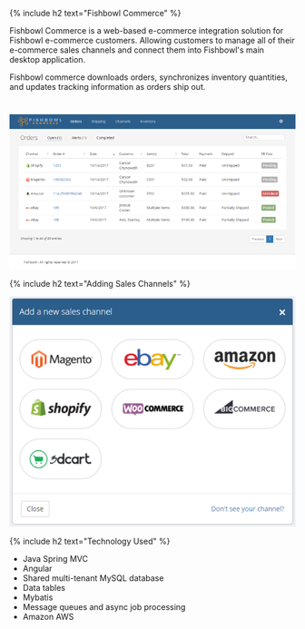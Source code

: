{% include h2 text="Fishbowl Commerce" %}

Fishbowl Commerce is a web-based e-commerce integration solution for Fishbowl e-commerce customers. Allowing customers to manage all of their e-commerce sales channels and connect them into Fishbowl's main desktop application.

Fishbowl commerce downloads orders, synchronizes inventory quantities, and updates tracking information as orders ship out.

<p style="margin-top: 40px;"><img class="border" src="/assets/images/commerce2.png" alt="commerce2"></p>

{% include h2 text="Adding Sales Channels" %}

<p class="text-center"><img src="/assets/images/addchannel.png" alt="addchannel"></p>

{% include h2 text="Technology Used" %}

- Java Spring MVC
- Angular
- Shared multi-tenant MySQL database
- Data tables
- Mybatis
- Message queues and async job processing
- Amazon AWS
